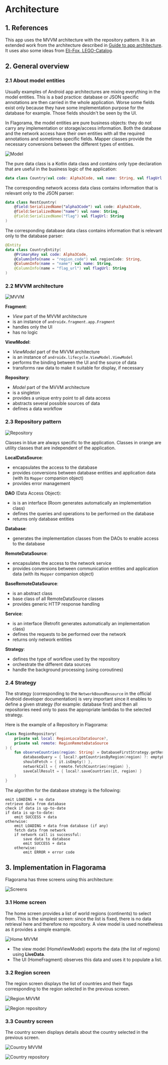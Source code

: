 # Architecture

## 1. References

This app uses the MVVM architecture with the repository pattern. It is an extended work from the
architecture described in [Guide to app architecture](https://developer.android.com/jetpack/guide).
It uses also some ideas from [Eli-Fox, LEGO-Catalog](https://github.com/Eli-Fox/LEGO-Catalog).

## 2. General overview

### 2.1 About model entities

Usually examples of Android app architectures are mixing everything in the model entities. This is a
bad practice: database or JSON specific annotations are then carried in the whole application.
Worse some fields exist only because they have some implementation purpose for the database for
example. Those fields shouldn't be seen by the UI.

In Flagorama, the model entities are pure business objects: they do not carry any implementation or
storage/access information. Both the database and the network access have their own entities with
all the required annotations and sometimes specific fields. Mapper classes provide the necessary
conversions between the different types of entities.

![Model](./images/model.png "Model classes")

The pure data class is a Kotlin data class and contains only type declaration that are useful in
the business logic of the application:

```kotlin
data class Country(val code: Alpha3Code, val name: String, val flagUrl: String)
```

The corresponding network access data class contains information that is relevant only to the JSON
parser:

```kotlin
data class RestCountry(
    @field:SerializedName("alpha3Code") val code: Alpha3Code,
    @field:SerializedName("name") val name: String,
    @field:SerializedName("flag") val flagUrl: String
)
```

The corresponding database data class contains information that is relevant only to the database
parser:

```kotlin
@Entity
data class CountryEntity(
    @PrimaryKey val code: Alpha3Code,
    @ColumnInfo(name = "region_code") val regionCode: String,
    @ColumnInfo(name = "name") val name: String,
    @ColumnInfo(name = "flag_url") val flagUrl: String
)
```

### 2.2 MVVM architecture

![MVVM](./images/mvvm.png "MVVM architecture")

**Fragment**:

* *View* part of the MVVM architecture
* is an instance of `androidx.fragment.app.Fragment`
* handles only the UI
* has no logic

**ViewModel**:

* *ViewModel* part of the MVVM architecture
* is an instance of `androidx.lifecycle.ViewModel.ViewModel`
* performs the binding between the UI and the source of data
* transforms raw data to make it suitable for display, if necessary
   
**Repository**:

* *Model* part of the MVVM architecture
* is a singleton
* provides a unique entry point to all data access
* abstracts several possible sources of data
* defines a data workflow

### 2.3 Repository pattern

![Repository](./images/repository.png "Repository pattern")

Classes in blue are always specific to the application. Classes in orange are utility classes that
are independent of the application.

**LocalDataSource**:  

* encapsulates the access to the database
* provides conversions between database entities and application data (with its `Mapper` 
      companion object)
* provides error management

**DAO** (Data Access Object):  

* is is an interface (Room generates automatically an implementation class)
* defines the queries and operations to be performed on the database
* returns only database entities

**Database**:  

* generates the implementation classes from the DAOs to enable access to the database

**RemoteDataSource**:  
    
* encapsulates the access to the network service
* provides conversions between communication entities and application data (with its `Mapper` 
      companion object)

**BaseRemoteDataSource**:

* is an abstract class
* base class of all RemoteDataSource classes
* provides generic HTTP response handling

**Service**:

* is an interface (Retrofit generates automatically an implementation class)
* defines the requests to be performed over the network
* returns only network entities

**Strategy**:  

* defines the type of workflow used by the repository
* orchestrate the different data sources
* handle the background processing (using coroutines)

### 2.4 Strategy

The strategy (corresponding to the `NetworkBoundResource` in the official Android developer
documentation) is very important since it enables to define a given strategy (for example: database
first) and then all repositories need only to pass the appropriate lambdas to the selected
strategy.

Here is the example of a Repository in Flagorama:

```kotlin
class RegionRepository(
    private val local: RegionLocalDataSource?,
    private val remote: RegionRemoteDataSource
) {
    fun observeCountries(region: String) = DatabaseFirstStrategy.getResultAsLiveData(
        databaseQuery = { local?.getCountriesByRegion(region) ?: emptyList() },
        shouldFetch = { it.isEmpty() },
        networkCall = { remote.fetchCountries(region) },
        saveCallResult = { local?.saveCountries(it, region) }
    )
}
```

The algorithm for the database strategy is the following:

    emit LOADING + no data
    retrieve data from database
    check if data is up-to-date
    if data is up-to-date:
        emit SUCCESS + data
    otherwise:
        emit LOADING + data from database (if any)
        fetch data from network
        if network call is successful:
            save data to database
            emit SUCCESS + data
        otherwise:
            emit ERROR + error code

## 3. Implementation in Flagorama

Flagorama has three screens using this architecture:

![Screens](./images/screens.png "Screen workflow")

### 3.1 Home screen

The home screen provides a list of world regions (continents) to select from. This is the simplest 
screen: since the list is fixed, there is no data retrieval here and therefore no repository. A view
model is used nonetheless as it provides a simple example.

![Home MVVM](./images/mvvm-home.png "MVVM architecture for Home screen")

* The view model (HomeViewModel) exports the data (the list of regions) using **LiveData**.
* The UI (HomeFragment) observes this data and uses it to populate a list.

### 3.2 Region screen

The region screen displays the list of countries and their flags corresponding to the region
selected in the previous screen.

![Region MVVM](./images/mvvm-region.png "MVVM architecture for Region screen")

![Region repository](./images/repository-region.png "Repository for Region screen")

### 3.3 Country screen

The country screen displays details about the country selected in the previous screen.

![Country MVVM](./images/mvvm-country.png "MVVM architecture for Country screen")

![Country repository](./images/repository-country.png "Repository for Country screen")
